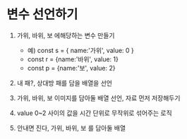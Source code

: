 # 변수 선언하기

1. 가위, 바위, 보 에해당하는 변수 만들기

   - 예) const s = { name:'가위', value: 0 }
   - const r = {name:'바위', value: 1}
   - const p = {name:'보', value: 2}

2. 내 패?, 상대방 패를 담을 배열을 선언

3. 가위, 바위, 보 이미지를 담아둘 배열 선언, 자료 먼저 저장해두기

4. value 0~2 사이의 값을 시간 단위로 무작위로 섞어주는 로직

5. 안내면 진다, 가위, 바위, 보 를 담아둘 배열
